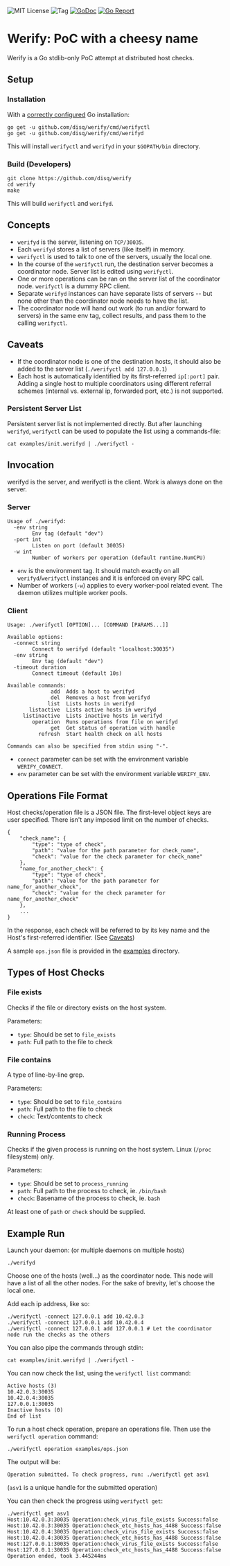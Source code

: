 ![MIT License](https://img.shields.io/badge/license-MIT-blue.svg)
![Tag](https://img.shields.io/github/tag/disq/werify.svg)
[![GoDoc](https://godoc.org/github.com/disq/werify?status.svg)](https://godoc.org/github.com/disq/werify)
[![Go Report](https://goreportcard.com/badge/github.com/disq/werify)](https://goreportcard.com/report/github.com/disq/werify)

# Werify: PoC with a cheesy name #

Werify is a Go stdlib-only PoC attempt at distributed host checks.

## Setup ##

### Installation ###

With a [correctly configured](https://golang.org/doc/code.html#GOPATH) Go installation:

    go get -u github.com/disq/werify/cmd/werifyctl
    go get -u github.com/disq/werify/cmd/werifyd

This will install `werifyctl` and `werifyd` in your `$GOPATH/bin` directory.

### Build (Developers) ###

    git clone https://github.com/disq/werify
    cd werify
    make

This will build `werifyctl` and `werifyd`.

## Concepts ##

- `werifyd` is the server, listening on `TCP/30035`.
- Each `werifyd` stores a list of servers (like itself) in memory. 
- `werifyctl` is used to talk to one of the servers, usually the local one.
- In the course of the `werifyctl` run, the destination server becomes a coordinator node. Server list is edited using `werifyctl`.
- One or more operations can be ran on the server list of the coordinator node. `werifyctl` is a dummy RPC client.
- Separate `werifyd` instances can have separate lists of servers -- but none other than the coordinator node needs to have the list.
- The coordinator node will hand out work (to run and/or forward to servers) in the same env tag, collect results, and pass them to the calling `werifyctl`.

## Caveats ##

- If the coordinator node is one of the destination hosts, it should also be added to the server list (`./werifyctl add 127.0.0.1`)
- Each host is automatically identified by its first-referred `ip[:port]` pair. Adding a single host to multiple coordinators using different referral schemes (internal vs. external ip, forwarded port, etc.) is not supported.

### Persistent Server List ###

Persistent server list is not implemented directly. But after launching `werifyd`, `werifyctl` can be used to populate the list using a commands-file:

    cat examples/init.werifyd | ./werifyctl -

## Invocation ##

werifyd is the server, and werifyctl is the client. Work is always done on the server.

### Server ###

```
Usage of ./werifyd:
  -env string
        Env tag (default "dev")
  -port int
        Listen on port (default 30035)
  -w int
        Number of workers per operation (default runtime.NumCPU)
```

- `env` is the environment tag. It should match exactly on all `werifyd`/`werifyctl` instances and it is enforced on every RPC call.
- Number of workers (`-w`) applies to every worker-pool related event. The daemon utilizes multiple worker pools.

### Client ###

```
Usage: ./werifyctl [OPTION]... [COMMAND [PARAMS...]]

Available options:
  -connect string
        Connect to werifyd (default "localhost:30035")
  -env string
        Env tag (default "dev")
  -timeout duration
        Connect timeout (default 10s)

Available commands:
              add  Adds a host to werifyd
              del  Removes a host from werifyd
             list  Lists hosts in werifyd
       listactive  Lists active hosts in werifyd
     listinactive  Lists inactive hosts in werifyd
        operation  Runs operations from file on werifyd
              get  Get status of operation with handle
          refresh  Start health check on all hosts

Commands can also be specified from stdin using "-".
```

- `connect` parameter can be set with the environment variable `WERIFY_CONNECT`.
- `env` parameter can be set with the environment variable `WERIFY_ENV`.

## Operations File Format ##

Host checks/operation file is a JSON file. The first-level object keys are user specified. There isn't any imposed limit on the number of checks.

```
{
    "check_name": {
        "type": "type of check",
        "path": "value for the path parameter for check_name",
        "check": "value for the check parameter for check_name"
    },
    "name_for_another_check": {
        "type": "type of check",
        "path": "value for the path parameter for name_for_another_check",
        "check": "value for the check parameter for name_for_another_check"
    },
    ...
}
```

In the response, each check will be referred to by its key name and the Host's first-referred identifier. (See [Caveats](https://github.com/disq/werify#caveats))

A sample `ops.json` file is provided in the [examples](https://github.com/disq/werify/tree/master/examples) directory.

## Types of Host Checks ##

### File exists ###

Checks if the file or directory exists on the host system.

Parameters:
- `type`: Should be set to `file_exists`
- `path`: Full path to the file to check

### File contains ###

A type of line-by-line grep.

Parameters:
- `type`: Should be set to `file_contains`
- `path`: Full path to the file to check
- `check`: Text/contents to check

### Running Process ###

Checks if the given process is running on the host system. Linux (`/proc` filesystem) only.

Parameters:
- `type`: Should be set to `process_running`
- `path`: Full path to the process to check, ie. `/bin/bash`
- `check`: Basename of the process to check, ie. `bash`

At least one of `path` or `check` should be supplied.


## Example Run ##

Launch your daemon: (or multiple daemons on multiple hosts)
```
./werifyd
```

Choose one of the hosts (well...) as the coordinator node. This node will have a list of all the other nodes. For the sake of brevity, let's choose the local one.

Add each ip address, like so:
```
./werifyctl -connect 127.0.0.1 add 10.42.0.3
./werifyctl -connect 127.0.0.1 add 10.42.0.4
./werifyctl -connect 127.0.0.1 add 127.0.0.1 # Let the coordinator node run the checks as the others
```


You can also pipe the commands through stdin:

```
cat examples/init.werifyd | ./werifyctl -
```


You can now check the list, using the `werifyctl list` command:

```
Active hosts (3)
10.42.0.3:30035
10.42.0.4:30035
127.0.0.1:30035
Inactive hosts (0)
End of list
```

To run a host check operation, prepare an operations file. Then use the `werifyctl operation` command:
```
./werifyctl operation examples/ops.json
```

The output will be:
```
Operation submitted. To check progress, run: ./werifyctl get asv1
```
(`asv1` is a unique handle for the submitted operation)

You can then check the progress using `werifyctl get`:
```
./werifyctl get asv1
Host:10.42.0.3:30035 Operation:check_virus_file_exists Success:false
Host:10.42.0.3:30035 Operation:check_etc_hosts_has_4488 Success:false
Host:10.42.0.4:30035 Operation:check_virus_file_exists Success:false
Host:10.42.0.4:30035 Operation:check_etc_hosts_has_4488 Success:false
Host:127.0.0.1:30035 Operation:check_virus_file_exists Success:false
Host:127.0.0.1:30035 Operation:check_etc_hosts_has_4488 Success:false
Operation ended, took 3.445244ms
```
